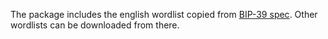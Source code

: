 The package includes the english wordlist copied from [BIP-39 spec](https://github.com/bitcoin/bips/blob/master/bip-0039/bip-0039-wordlists.md). Other wordlists can be downloaded from there.
